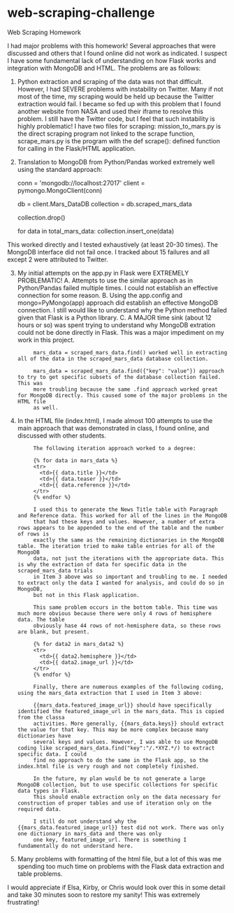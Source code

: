 # web-scraping-challenge
Web Scraping Homework

I had major problems with this homework! Several approaches that were discussed and others that I found online did not work as indicated.
I suspect I have some fundamental lack of understanding on how Flask works and integration with MongoDB and HTML. The problems are as follows:

1. Python extraction and scraping of the data was not that difficult. However, I had SEVERE problems with instability on Twitter. Many if not 
most of the time, my scraping would be held up because the Twitter extraction would fail. I became so fed up with this problem that I found another
website from NASA and used their iframe to resolve this problem. I still have the Twitter code, but I feel that such instability is highly problematic!
I have two files for scraping: mission_to_mars.py is the direct scraping program not linked to the scrape function, scrape_mars.py is the program
with the def scrape(): defined function for calling in the Flask/HTML application.

2. Translation to MongoDB from Python/Pandas worked extremely well using the standard approach:

	conn = 'mongodb://localhost:27017'
    client = pymongo.MongoClient(conn)

	db = client.Mars_DataDB
    collection = db.scraped_mars_data

	collection.drop()

    for data in total_mars_data:
    collection.insert_one(data)
	
This worked directly and I tested exhaustively (at least 20-30 times). The MongoDB interface did not fail once. I tracked about 15 failures and all
except 2 were attributed to Twitter.
	
3. My initial attempts on the app.py in Flask were EXTREMELY PROBLEMATIC!
	A. Attempts to use the similar approach as in Python/Pandas failed multiple times. I could not establish an effective connection for some reason.
	B. Using the app.config and mongo=PyMongo(app) approach did establish an effective MongoDB connection. I still would like to understand why the 
		Python method failed given that Flask is a Python library.
	C. A MAJOR time sink (about 12 hours or so) was spent trying to understand why MongoDB extration could not be done directly in Flask. This was a 
		major impediment on my work in this project.
		
			mars_data = scraped_mars_data.find() worked well in extracting all of the data in the scraped_mars_data database collection.
			
			mars_data = scraped_mars_data.find({"key": "value"}) approach to try to get specific subsets of the database collection failed. This was
			more troubling because the same .find approach worked great for MongoDB directly. This caused some of the major problems in the HTML file
			as well.
			
4. In the HTML file (index.html), I made almost 100 attempts to use the main approach that was demonstrated in class, I found online, and discussed
	with other students.
	
			The following iteration approach worked to a degree:
	
			{% for data in mars_data %}
            <tr>
              <td>{{ data.title }}</td>
              <td>{{ data.teaser }}</td>
              <td>{{ data.reference }}</td>
            </tr>
            {% endfor %}
			
			I used this to generate the News Title table with Paragraph and Reference data. This worked for all of the lines in the MongoDB
			that had these keys and values. However, a number of extra rows appears to be appended to the end of the table and the number of rows is
			exactly the same as the remaining dictionaries in the MongoDB table. The iteration tried to make table entries for all of the MongoDB
			data, not just the iterations with the appropriate data. This is why the extraction of data for specific data in the scraped_mars_data trials
			in Item 3 above was so important and troubling to me. I needed to extract only the data I wanted for analysis, and could do so in MongoDB,
			but not in this Flask application.
			
			This same problem occurs in the bottom table. This time was much more obvious because there were only 4 rows of hemisphere data. The table
			obviously hase 44 rows of not-hemisphere data, so these rows are blank, but present.
			
			{% for data2 in mars_data2 %}
            <tr>
              <td>{{ data2.hemisphere }}</td>
              <td>{{ data2.image_url }}</td>
            </tr>
			{% endfor %}
			
			Finally, there are numerous examples of the following coding, using the mars_data extraction that I used in Item 3 above:
			
			{{mars_data.featured_image_url}} should have specifically identified the featured_image_url in the mars_data. This is copied from the classa
			activities. More generally, {{mars_data.keys}} should extract the value for that key. This may be more complex because many dictionaries have
			several keys and values. However, I was able to use MongoDB coding like scraped_mars_data.find("key":"/.*XYZ.*/) to extract specific data. I could
			find no approach to do the same in the Flask app, so the index.html file is very rough and not completely finished.
			
			In the future, my plan would be to not generate a large MongoDB collection, but to use specific collections for specific data types in Flask. 
			This should enable extraction only on the data necessary for construction of proper tables and use of iteration only on the required data.
			
			I still do not understand why the {{mars_data.featured_image_url}} test did not work. There was only one dictionary in mars_data and there was only
			one key, featured_image_url. There is something I fundamentally do not understand here.
			
5. Many problems with formatting of the html file, but a lot of this was me spending too much time on problems with the Flask data extraction and table problems.
			
			
I would appreciate if Elsa, Kirby, or Chris would look over this in some detail and take 30 minutes soon to restore my sanity! This was extremely frustrating!
			
			
			
			
			
			
			
			